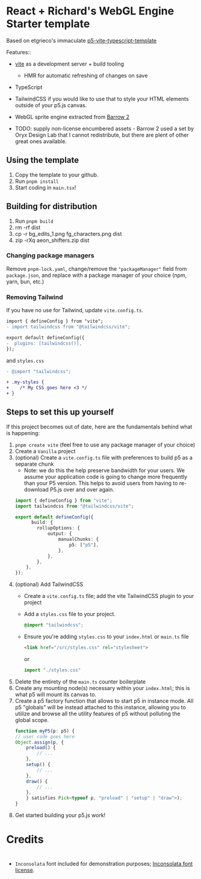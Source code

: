 # React + Richard's WebGL Engine Starter template

Based on etgrieco's immaculate [p5-vite-typescript-template](https://github.com/etgrieco/p5-vite-typescript-template)

Features::
- [vite](https://vite.dev/) as a development server + build tooling
    - HMR for automatic refreshing of changes on save
- TypeScript 
- TailwindCSS if you would like to use that to style your HTML elements outside of your p5.js canvas.
- WebGL sprite engine extracted from [Barrow 2](https://github.com/rwhaling/roguelike-three)

- TODO: supply non-license encumbered assets - Barrow 2 used a set by Oryx Design Lab that I cannot redistribute, but there are plent of other great ones available.

## Using the template

1. Copy the template to your github.
1. Run `pnpm install`
1. Start coding in `main.tsx`!

## Building for distribution

1. Run `pnpm build`
2. rm -rf dist
3. cp -r bg_edits_1.png fg_characters.png dist
4. zip -rXq aeon_shifters.zip dist

### Changing package managers

Remove `pnpm-lock.yaml`, change/remove the `"packageManager"` field from `package.json`, and replace with a package manager of your choice (npm, yarn, bun, etc.)

### Removing Tailwind

If you have no use for Tailwind, update `vite.config.ts`.

```diff
import { defineConfig } from "vite";
- import tailwindcss from "@tailwindcss/vite";

export default defineConfig({
-  plugins: [tailwindcss()],
});
```

and `styles.css`

```diff
- @import "tailwindcss";

+ .my-styles {
+    /* My CSS goes here <3 */
+ }
```

## Steps to set this up yourself

If this project becomes out of date, here are the fundamentals behind what is happening:

1. `pnpm create vite` (feel free to use any package manager of your choice)
1. Create a `Vanilla` project
1. (optional) Create a `vite.config.ts` file with preferences to build p5 as a separate chunk
    - Note: we do this the help preserve bandwidth for your users. We assume your application code is going to change more frequently than your P5 version. This helps to avoid users from having to re-download P5.js over and over again.
    ```ts
    import { defineConfig } from "vite";
    import tailwindcss from "@tailwindcss/vite";

    export default defineConfig({
          build: {
            rollupOptions: {
                output: {
                    manualChunks: {
                        p5: ["p5"],
                    },
                },
            },
        },
    });
    ```
1. (optional) Add TailwindCSS
    - Create a `vite.config.ts` file; add the vite TailwindCSS plugin to your project
    - Add a `styles.css` file to your project.
        ```css
        @import "tailwindcss";
        ```
    - Ensure you're adding `styles.css` to your `index.html` or `main.ts` file
        ```html
        <link href="/src/styles.css" rel="stylesheet">
        ```
        or

        ```ts
        import "./styles.css"
        ```
1. Delete the entirety of the `main.ts` counter boilerplate
1. Create any mounting node(s) necessary within your `index.html`; this is what p5 will mount its canvas to.
1. Create a p5 factory function that allows to start p5 in instance mode. All p5 "globals" will be instead attached to this instance, allowing you to utilize and browse all the utility features of p5 without polluting the global scope.
    ```ts
    function myP5(p: p5) {
    // user code goes here
    Object.assign(p, {
        preload() {
            // ...
        },
        setup() {
            // ...
        },
        draw() {
            // ...
        },
        } satisfies Pick<typeof p, "preload" | "setup" | "draw">);
    }
    ```
1. Get started building your p5.js work!

# Credits

# 
* `Inconsolata` font included for demonstration purposes; [Inconsolata font license](https://www.fontsquirrel.com/license/Inconsolata).